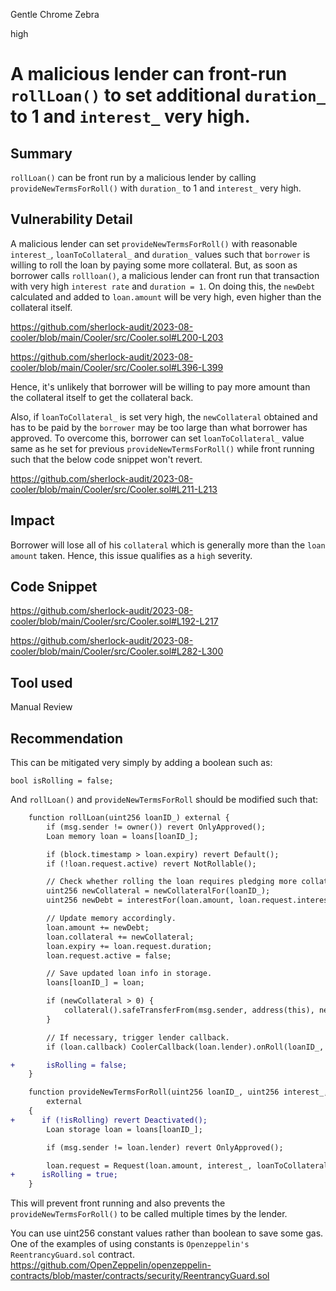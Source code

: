 Gentle Chrome Zebra

high

# A malicious lender can front-run ``rollLoan()``  to set additional ``duration_`` to 1 and ``interest_`` very high.
## Summary
``rollLoan()`` can be front run by a malicious lender by calling ``provideNewTermsForRoll()`` with ``duration_`` to 1 and ``interest_`` very high.

## Vulnerability Detail
A malicious lender can set ``provideNewTermsForRoll()`` with reasonable ``interest_``,  ``loanToCollateral_`` and ``duration_`` values such that ``borrower`` is willing to roll the loan by paying some more collateral. But, as soon as borrower calls ``rollloan()``, a malicious lender can front run that transaction with very high ``interest rate`` and ``duration = 1``. On doing this, the ``newDebt`` calculated and added to ``loan.amount`` will be very high, even higher than the collateral itself.

https://github.com/sherlock-audit/2023-08-cooler/blob/main/Cooler/src/Cooler.sol#L200-L203

https://github.com/sherlock-audit/2023-08-cooler/blob/main/Cooler/src/Cooler.sol#L396-L399

Hence, it's unlikely that borrower will be willing to pay more amount than the collateral itself to get the collateral back. 

Also, if ``loanToCollateral_`` is set very high, the ``newCollateral`` obtained and has to be paid by the ``borrower`` may be too large than what borrower has approved. To overcome this, borrower can set ``loanToCollateral_`` value same as he set for previous ``provideNewTermsForRoll()`` while front running such that the below code snippet won't revert.

https://github.com/sherlock-audit/2023-08-cooler/blob/main/Cooler/src/Cooler.sol#L211-L213

## Impact
Borrower will lose all of his ``collateral`` which is generally more than the ``loan amount`` taken. Hence, this issue qualifies as a ``high`` severity.

## Code Snippet

https://github.com/sherlock-audit/2023-08-cooler/blob/main/Cooler/src/Cooler.sol#L192-L217

https://github.com/sherlock-audit/2023-08-cooler/blob/main/Cooler/src/Cooler.sol#L282-L300

## Tool used
Manual Review

## Recommendation
This can be mitigated very simply by adding a boolean such as:
```solidity
bool isRolling = false;
```
And ``rollLoan()`` and ``provideNewTermsForRoll`` should be modified such that:
```diff
    function rollLoan(uint256 loanID_) external {
        if (msg.sender != owner()) revert OnlyApproved();
        Loan memory loan = loans[loanID_];

        if (block.timestamp > loan.expiry) revert Default();
        if (!loan.request.active) revert NotRollable();

        // Check whether rolling the loan requires pledging more collateral or not (if there was a previous repayment).
        uint256 newCollateral = newCollateralFor(loanID_);
        uint256 newDebt = interestFor(loan.amount, loan.request.interest, loan.request.duration);

        // Update memory accordingly.
        loan.amount += newDebt;
        loan.collateral += newCollateral;
        loan.expiry += loan.request.duration;
        loan.request.active = false;

        // Save updated loan info in storage.
        loans[loanID_] = loan;

        if (newCollateral > 0) {
            collateral().safeTransferFrom(msg.sender, address(this), newCollateral);
        }

        // If necessary, trigger lender callback.
        if (loan.callback) CoolerCallback(loan.lender).onRoll(loanID_, newDebt, newCollateral);

+       isRolling = false;
    }
```

```diff 
    function provideNewTermsForRoll(uint256 loanID_, uint256 interest_, uint256 loanToCollateral_, uint256 duration_)
        external
    {
+      if (!isRolling) revert Deactivated();
        Loan storage loan = loans[loanID_];

        if (msg.sender != loan.lender) revert OnlyApproved();

        loan.request = Request(loan.amount, interest_, loanToCollateral_, duration_, true);
+      isRolling = true;
    }
```

This will prevent front running and also prevents the ``provideNewTermsForRoll()`` to be called multiple times by the lender. 

You can use uint256 constant values rather than boolean to save some gas.  One of the examples of using constants  is ``Openzeppelin's ReentrancyGuard.sol`` contract.
 https://github.com/OpenZeppelin/openzeppelin-contracts/blob/master/contracts/security/ReentrancyGuard.sol
